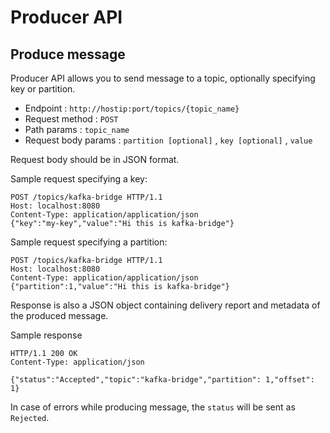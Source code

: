 # Producer API

## Produce message

Producer API allows you to send message to a topic, optionally specifying key or partition.

* Endpoint : `http://hostip:port/topics/{topic_name}`
* Request method : `POST`
* Path params : `topic_name`
* Request body params : `partition [optional]` , `key [optional]` , `value`

Request body should be in JSON format.

Sample request specifying a key:

```
POST /topics/kafka-bridge HTTP/1.1
Host: localhost:8080
Content-Type: application/application/json
{"key":"my-key","value":"Hi this is kafka-bridge"}
```

Sample request specifying a partition:

```
POST /topics/kafka-bridge HTTP/1.1
Host: localhost:8080
Content-Type: application/application/json
{"partition":1,"value":"Hi this is kafka-bridge"}
```

Response is also a JSON object containing delivery report and metadata of the produced message.

Sample response

```
HTTP/1.1 200 OK
Content-Type: application/json

{"status":"Accepted","topic":"kafka-bridge","partition": 1,"offset": 1}
```

In case of errors while producing message, the `status` will be sent as `Rejected`.
